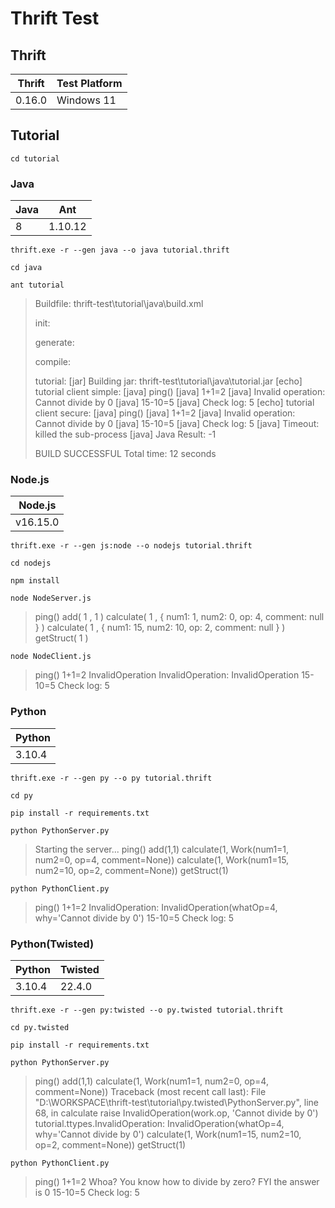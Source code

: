 # Thrift Test

## Thrift

| Thrift | Test Platform |
| ------ | ------------- |
| 0.16.0 | Windows 11    |

## Tutorial

```
cd tutorial
```

### Java

| Java | Ant     |
| ---- | ------- |
| 8    | 1.10.12 |

```
thrift.exe -r --gen java --o java tutorial.thrift
```

```
cd java
```

```
ant tutorial
```

> Buildfile: thrift-test\tutorial\java\build.xml
> 
> init:
> 
> generate:
> 
> compile:
> 
> tutorial:
>  [jar] Building jar: thrift-test\tutorial\java\tutorial.jar
>  [echo] tutorial client simple:
>  [java] ping()
>  [java] 1+1=2
>  [java] Invalid operation: Cannot divide by 0
>  [java] 15-10=5
>  [java] Check log: 5
>  [echo] tutorial client secure:
>  [java] ping()
>  [java] 1+1=2
>  [java] Invalid operation: Cannot divide by 0
>  [java] 15-10=5
>  [java] Check log: 5
>  [java] Timeout: killed the sub-process
>  [java] Java Result: -1
> 
> BUILD SUCCESSFUL
> Total time: 12 seconds

### Node.js

| Node.js  |
| -------- |
| v16.15.0 |

```
thrift.exe -r --gen js:node --o nodejs tutorial.thrift
```

```
cd nodejs
```

```
npm install
```

```
node NodeServer.js
```

> ping()
> add( 1 , 1 )
> calculate( 1 , { num1: 1, num2: 0, op: 4, comment: null } )
> calculate( 1 , { num1: 15, num2: 10, op: 2, comment: null } )
> getStruct( 1 )

```
node NodeClient.js
```

> ping()
> 1+1=2
> InvalidOperation InvalidOperation: InvalidOperation
> 15-10=5
> Check log: 5

### Python

| Python |
| ------ |
| 3.10.4 |

```
thrift.exe -r --gen py --o py tutorial.thrift
```

```
cd py
```

```
pip install -r requirements.txt
```

```
python PythonServer.py
```

> Starting the server...
> ping()
> add(1,1)
> calculate(1, Work(num1=1, num2=0, op=4, comment=None))
> calculate(1, Work(num1=15, num2=10, op=2, comment=None))
> getStruct(1)

```
python PythonClient.py
```

> ping()
> 1+1=2
> InvalidOperation: InvalidOperation(whatOp=4, why='Cannot divide by 0')
> 15-10=5
> Check log: 5

### Python(Twisted)

| Python | Twisted |
| ------ | ------- |
| 3.10.4 | 22.4.0  |

```
thrift.exe -r --gen py:twisted --o py.twisted tutorial.thrift
```

```
cd py.twisted
```

```
pip install -r requirements.txt
```

```
python PythonServer.py
```

> ping()
> add(1,1)
> calculate(1, Work(num1=1, num2=0, op=4, comment=None))
> Traceback (most recent call last):
>   File "D:\WORKSPACE\thrift-test\tutorial\py.twisted\PythonServer.py", line 68, in calculate
>     raise InvalidOperation(work.op, 'Cannot divide by 0')
> tutorial.ttypes.InvalidOperation: InvalidOperation(whatOp=4, why='Cannot divide by 0')
> calculate(1, Work(num1=15, num2=10, op=2, comment=None))
> getStruct(1)

```
python PythonClient.py
```

> ping()
> 1+1=2
> Whoa? You know how to divide by zero?
> FYI the answer is 0
> 15-10=5
> Check log: 5